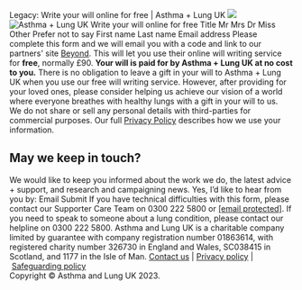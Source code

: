 
Legacy: Write your will online for free | Asthma + Lung UK
![](https://www.facebook.com/tr?id=512916012219561&ev=PageView&noscript=1)
![Asthma + Lung UK](https://aaf1a18515da0e792f78-c27fdabe952dfc357fe25ebf5c8897ee.ssl.cf5.rackcdn.com/2334/ALUK+logo+EN+Template.png?v=1644484794000)
Write your will online for free
Title
Mr
Mrs
Dr
Miss
Other
Prefer not to say
First name
Last name
Email address
Please complete this form and we will email you with a code and link to our partners' site [Beyond](https://beyond.life/). This will let you use their online will writing service for **free**, normally £90. **Your will is paid for by Asthma + Lung UK at no cost to you.**
There is no obligation to leave a gift in your will to Asthma + Lung UK when you use our free will writing service. However, after providing for your loved ones, please consider helping us achieve our vision of a world where everyone breathes with healthy lungs with a gift in your will to us.
 
We do not share or sell any personal details with third-parties for commercial purposes. Our full [Privacy Policy](https://www.asthmaandlung.org.uk/policies) describes how we use your information.
## May we keep in touch?
We would like to keep you informed about the work we do, the latest advice + support, and research and campaigning news.
Yes, I’d like to hear from you by:
Email
Submit
If you have technical difficulties with this form, please contact our Supporter Care Team on 0300 222 5800 or [[email protected]](/cdn-cgi/l/email-protection#147d7a727b547567607c7975757a7078617a733a7b66733a617f).
If you need to speak to someone about a lung condition, please contact our helpline on 0300 222 5800.
Asthma and Lung UK is a charitable company limited by guarantee with company registration number 01863614, with registered charity number 326730 in England and Wales, SC038415 in Scotland, and 1177 in the Isle of Man.
[Contact us](https://asthmaandlung.org.uk/contact-us/) | [Privacy policy](https://asthmaandlung.org.uk/policies/) | [Safeguarding policy](https://asthmaandlung.org.uk/policies/)  
Copyright © Asthma and Lung UK 2023.
 
![]()
